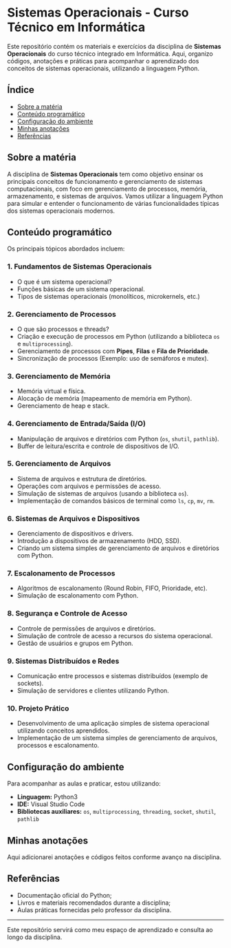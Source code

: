 # Sistemas Operacionais - Curso Técnico em Informática

Este repositório contém os materiais e exercícios da disciplina de **Sistemas Operacionais** do curso técnico integrado em Informática. Aqui, organizo códigos, anotações e práticas para acompanhar o aprendizado dos conceitos de sistemas operacionais, utilizando a linguagem Python.

## Índice

- [Sobre a matéria](#sobre-a-materia)
- [Conteúdo programático](#conteudo-programatico)
- [Configuração do ambiente](#configuracao-do-ambiente)
- [Minhas anotações](#minhas-anotacoes)
- [Referências](#referencias)

## Sobre a matéria

A disciplina de **Sistemas Operacionais** tem como objetivo ensinar os principais conceitos de funcionamento e gerenciamento de sistemas computacionais, com foco em gerenciamento de processos, memória, armazenamento, e sistemas de arquivos. Vamos utilizar a linguagem Python para simular e entender o funcionamento de várias funcionalidades típicas dos sistemas operacionais modernos.

## Conteúdo programático

Os principais tópicos abordados incluem:

### 1. **Fundamentos de Sistemas Operacionais**
   - O que é um sistema operacional?
   - Funções básicas de um sistema operacional.
   - Tipos de sistemas operacionais (monolíticos, microkernels, etc.)

### 2. **Gerenciamento de Processos**
   - O que são processos e threads?
   - Criação e execução de processos em Python (utilizando a biblioteca `os` e `multiprocessing`).
   - Gerenciamento de processos com **Pipes**, **Filas** e **Fila de Prioridade**.
   - Sincronização de processos (Exemplo: uso de semáforos e mutex).
   
### 3. **Gerenciamento de Memória**
   - Memória virtual e física.
   - Alocação de memória (mapeamento de memória em Python).
   - Gerenciamento de heap e stack.

### 4. **Gerenciamento de Entrada/Saída (I/O)**
   - Manipulação de arquivos e diretórios com Python (`os`, `shutil`, `pathlib`).
   - Buffer de leitura/escrita e controle de dispositivos de I/O.

### 5. **Gerenciamento de Arquivos**
   - Sistema de arquivos e estrutura de diretórios.
   - Operações com arquivos e permissões de acesso.
   - Simulação de sistemas de arquivos (usando a biblioteca `os`).
   - Implementação de comandos básicos de terminal como `ls`, `cp`, `mv`, `rm`.

### 6. **Sistemas de Arquivos e Dispositivos**
   - Gerenciamento de dispositivos e drivers.
   - Introdução a dispositivos de armazenamento (HDD, SSD).
   - Criando um sistema simples de gerenciamento de arquivos e diretórios com Python.

### 7. **Escalonamento de Processos**
   - Algoritmos de escalonamento (Round Robin, FIFO, Prioridade, etc).
   - Simulação de escalonamento com Python.

### 8. **Segurança e Controle de Acesso**
   - Controle de permissões de arquivos e diretórios.
   - Simulação de controle de acesso a recursos do sistema operacional.
   - Gestão de usuários e grupos em Python.

### 9. **Sistemas Distribuídos e Redes**
   - Comunicação entre processos e sistemas distribuídos (exemplo de sockets).
   - Simulação de servidores e clientes utilizando Python.
   
### 10. **Projeto Prático**
   - Desenvolvimento de uma aplicação simples de sistema operacional utilizando conceitos aprendidos.
   - Implementação de um sistema simples de gerenciamento de arquivos, processos e escalonamento.

## Configuração do ambiente

Para acompanhar as aulas e praticar, estou utilizando:

- **Linguagem:** Python3
- **IDE:** Visual Studio Code
- **Bibliotecas auxiliares:** `os`, `multiprocessing`, `threading`, `socket`, `shutil`, `pathlib`

## Minhas anotações

Aqui adicionarei anotações e códigos feitos conforme avanço na disciplina. 

## Referências

- Documentação oficial do Python;
- Livros e materiais recomendados durante a disciplina;
- Aulas práticas fornecidas pelo professor da disciplina.

---

Este repositório servirá como meu espaço de aprendizado e consulta ao longo da disciplina.
